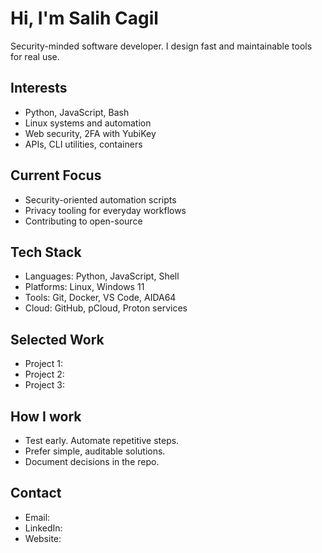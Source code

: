 # Hi, I'm Salih Cagil

Security-minded software developer. I design fast and maintainable tools for real use.

## Interests
- Python, JavaScript, Bash
- Linux systems and automation
- Web security, 2FA with YubiKey
- APIs, CLI utilities, containers

## Current Focus
- Security-oriented automation scripts
- Privacy tooling for everyday workflows
- Contributing to open-source

## Tech Stack
- Languages: Python, JavaScript, Shell
- Platforms: Linux, Windows 11
- Tools: Git, Docker, VS Code, AIDA64
- Cloud: GitHub, pCloud, Proton services

## Selected Work
- Project 1: <link or short note>
- Project 2: <link or short note>
- Project 3: <link or short note>

## How I work
- Test early. Automate repetitive steps.
- Prefer simple, auditable solutions.
- Document decisions in the repo.

## Contact
- Email: <your email>
- LinkedIn: <your LinkedIn>
- Website: <your site or portfolio>

